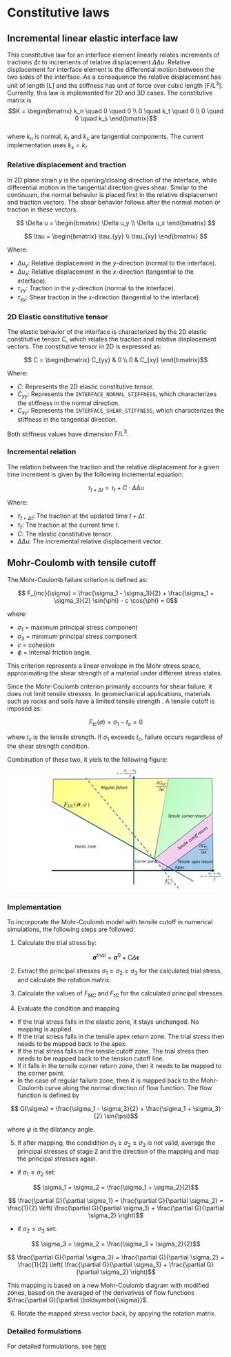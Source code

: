 # Constitutive laws


## Incremental linear elastic interface law

This constitutive law for an interface element linearly relates increments of tractions $\Delta \tau$ to increments of relative displacement $\Delta \Delta u$.
Relative displacement for interface element is the differential motion between the two sides of the interface. As a
consequence the relative displacement has unit of length $[\mathrm{L}]$ and the stiffness has unit of force over cubic length $[\mathrm{F/L^3}]$.
Currently, this law is implemented for 2D and 3D cases. The constitutive matrix is
$$K = \begin{bmatrix} k_n \quad 0 \quad 0 \\ 0 \quad k_t \quad 0 \\ 0 \quad 0 \quad k_s \end{bmatrix}$$  
where $k_n$ is normal, $k_t$ and $k_s$ are tangential components. The current implementation uses $k_s=k_t$.  

### Relative displacement and traction
In 2D plane strain $y$ is the opening/closing direction of the interface, while differential motion in the tangential direction
gives shear. Similar to the continuum, the normal behavior is placed first in the relative displacement and traction vectors. The shear behavior
follows after the normal motion or traction in these vectors.

$$ \Delta u = \begin{bmatrix} \Delta u_y \\ \Delta u_x \end{bmatrix} $$

$$ \tau = \begin{bmatrix} \tau_{yy} \\ \tau_{xy} \end{bmatrix} $$

Where:
* $\Delta u_y$: Relative displacement in the $y$-direction (normal to the interface).
* $\Delta u_x$: Relative displacement in the $x$-direction (tangential to the interface).
* $\tau_{yy}$: Traction in the $y$-direction (normal to the interface).
* $\tau_{xy}$: Shear traction in the $x$-direction (tangential to the interface).

### 2D Elastic constitutive tensor

The elastic behavior of the interface is characterized by the 2D elastic constitutive tensor $C$, which relates the traction and relative displacement vectors. The constitutive tensor in 2D is expressed as:

$$ C = \begin{bmatrix} C_{yy} & 0     \\
                       0     & C_{xy} \end{bmatrix}$$

Where:
* $C$: Represents the 2D elastic constitutive tensor.
* $C_{yy}$: Represents the `INTERFACE_NORMAL_STIFFNESS`, which characterizes the stiffness in the normal direction.
* $C_{xy}$: Represents the `INTERFACE_SHEAR_STIFFNESS`, which characterizes the stiffness in the tangential direction.

Both stiffness values have dimension $\mathrm{F/L^3}$.

### Incremental relation

The relation between the traction and the relative displacement for a given time increment is given by the following incremental equation:

$$ \tau_{t + \Delta t} = \tau_t + C \cdot \Delta \Delta u $$

Where:
* $\tau_{t + \Delta t}$: The traction at the updated time $t + \Delta t$.
* $\tau_t$: The traction at the current time $t$.
* $C$: The elastic constitutive tensor.
* $\Delta \Delta u$: The incremental relative displacement vector.


## Mohr-Coulomb with tensile cutoff

The Mohr-Coulomb failure criterion is defined as:

```math
    F_{mc}(\sigma) = \frac{\sigma_1 - \sigma_3}{2} + \frac{\sigma_1 + \sigma_3}{2} \sin⁡{\phi} - c \cos⁡{\phi} = 0
```

where:

- $`\sigma_1`$ = maximum principal stress component
- $`\sigma_3`$ = minimum principal stress component
- $`c`$ = cohesion
- $`\phi`$ = Internal friction angle.

This criterion represents a linear envelope in the Mohr stress space, approximating the shear strength of a material under different stress states.

Since the Mohr-Coulomb criterion primarily accounts for shear failure, it does not limit tensile stresses. In geomechanical applications, materials such as rocks and soils have a limited tensile strength . A tensile cutoff is imposed as:

```math
    F_{tc}(\sigma) = \sigma_1 - t_c = 0
```

where $t_c$ is the tensile strength. If $`\sigma_1`$ exceeds $`t_c`$, failure occurs regardless of the shear strength condition.

Combination of these two, it yiels to the following figure:

<img src="documentation_data/mohr-coulomb-with-tension-cutoff-zones.svg" alt="Mohr-Coulomb with tension cutoff" title="Mohr-Coulomb with tension cutoff" width="800">


### Implementation

To incorporate the Mohr-Coulomb model with tensile cutoff in numerical simulations, the following steps are followed:

1. Calculate the trial stress by: 

```math
    \boldsymbol{\sigma}^{trial} = \boldsymbol{\sigma}^0 + \boldsymbol{\mathrm{C}} \Delta \boldsymbol{\epsilon}
```

2. Extract the principal stresses $`\sigma_1 \ge \sigma_2 \ge \sigma_3`$ for the calculated trial stress, and calculate the rotation matrix.

3. Calculate the values of $`F_{MC}`$ and $`F_{tC}`$ for the calculated principal stresses.

4. Evaluate the condition and mapping
  - If the trial stress falls in the elastic zone, it stays unchanged. No mapping is applied.
  - If the trial stress falls in the tensile apex return zone. The trial stress then needs to be mapped back to the apex.
  - If the trial stress falls in the tensile cutoff zone. The trial stress then needs to be mapped back to the tension cutoff line.
  - If it falls in the tensile corner return zone, then it needs to be mapped to the corner point.
  - In the case of regular failure zone, then it is mapped back to the Mohr-Coulomb curve along the normal direction of flow function. The flow function is defined by
  
```math
    G(\sigma) = \frac{\sigma_1 - \sigma_3}{2} + \frac{\sigma_1 + \sigma_3}{2} \sin⁡{\psi}
```
  where $`\psi`$ is the dilatancy angle.

5. If after mapping, the condidition $`\sigma_1 \ge \sigma_2 \ge \sigma_3`$ is not valid, average the principal stresses of stage 2 and the direction of the mapping and map the principal stresses again.
  - if $`\sigma_1 \le \sigma_2`$ set:
```math
       \sigma_1 = \sigma_2 = \frac{\sigma_1 + \sigma_2}{2}
```
```math
       \frac{\partial G}{\partial \sigma_1} = \frac{\partial G}{\partial \sigma_2} = \frac{1}{2} \left( \frac{\partial G}{\partial \sigma_1} + \frac{\partial G}{\partial \sigma_2} \right)
```
  - if $`\sigma_2 \le \sigma_3`$ set:
```math
       \sigma_3 = \sigma_2 = \frac{\sigma_3 + \sigma_2}{2}
```
```math
       \frac{\partial G}{\partial \sigma_3} = \frac{\partial G}{\partial \sigma_2} = \frac{1}{2} \left( \frac{\partial G}{\partial \sigma_3} + \frac{\partial G}{\partial \sigma_2} \right)
```
This mapping is based on a new Mohr-Coulomb diagram with modified zones, based on the averaged of the derivatives of flow functions $`\frac{\partial G}{\partial \boldsymbol{\sigma}}`$.

6. Rotate the mapped stress vector back, by appying the rotation matrix.

### Detailed formulations

For detailed formulations, see [here](documentation_data/Mohr-Coulomb-with-tension_cutoff-formulations.pdf)

